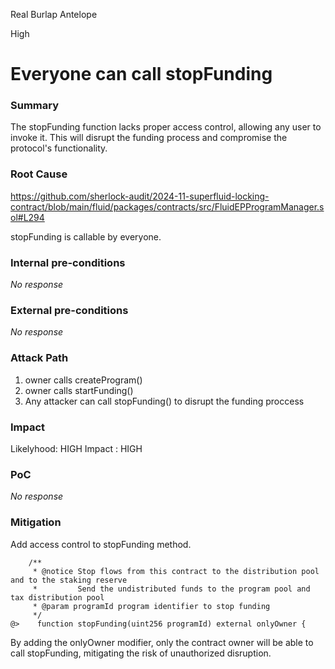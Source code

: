 Real Burlap Antelope

High

# Everyone can call stopFunding

### Summary

The stopFunding function lacks proper access control, allowing any user to invoke it. This will disrupt the funding process and compromise the protocol's functionality.

### Root Cause

https://github.com/sherlock-audit/2024-11-superfluid-locking-contract/blob/main/fluid/packages/contracts/src/FluidEPProgramManager.sol#L294

stopFunding is callable by everyone.

### Internal pre-conditions

_No response_

### External pre-conditions

_No response_

### Attack Path

1. owner calls createProgram()
2. owner calls startFunding()
3. Any attacker can call stopFunding() to disrupt the funding proccess

### Impact

Likelyhood: HIGH
Impact : HIGH

### PoC

_No response_

### Mitigation

Add access control to stopFunding method.

```solidity
    /**
     * @notice Stop flows from this contract to the distribution pool and to the staking reserve
     *         Send the undistributed funds to the program pool and tax distribution pool
     * @param programId program identifier to stop funding
     */
@>    function stopFunding(uint256 programId) external onlyOwner {
```

By adding the onlyOwner modifier, only the contract owner will be able to call stopFunding, mitigating the risk of unauthorized disruption.